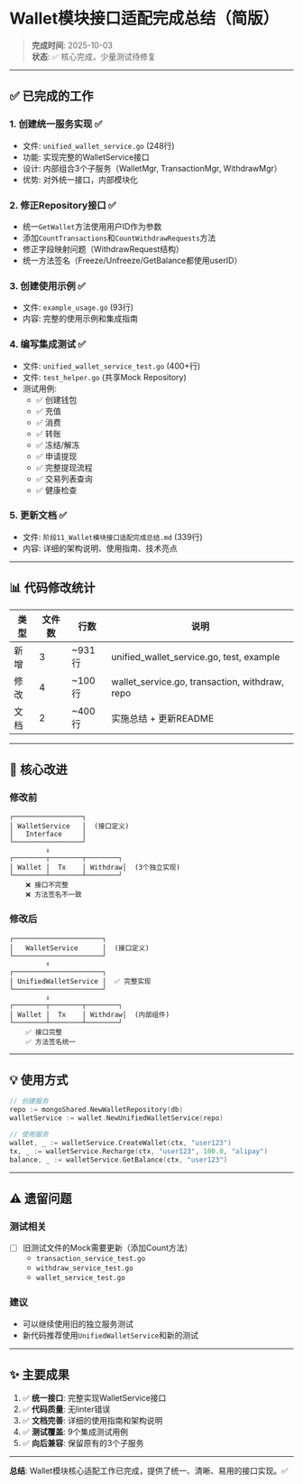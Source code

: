 # Wallet模块接口适配完成总结（简版）

> **完成时间**: 2025-10-03  
> **状态**: ✅ 核心完成，少量测试待修复

---

## ✅ 已完成的工作

### 1. 创建统一服务实现 ✅
- 文件: `unified_wallet_service.go` (248行)
- 功能: 实现完整的WalletService接口
- 设计: 内部组合3个子服务（WalletMgr, TransactionMgr, WithdrawMgr）
- 优势: 对外统一接口，内部模块化

### 2. 修正Repository接口 ✅
- 统一`GetWallet`方法使用用户ID作为参数
- 添加`CountTransactions`和`CountWithdrawRequests`方法
- 修正字段映射问题（WithdrawRequest结构）
- 统一方法签名（Freeze/Unfreeze/GetBalance都使用userID）

### 3. 创建使用示例 ✅
- 文件: `example_usage.go` (93行)
- 内容: 完整的使用示例和集成指南

### 4. 编写集成测试 ✅
- 文件: `unified_wallet_service_test.go` (400+行)
- 文件: `test_helper.go` (共享Mock Repository)
- 测试用例:
  - ✅ 创建钱包
  - ✅ 充值
  - ✅ 消费
  - ✅ 转账
  - ✅ 冻结/解冻
  - ✅ 申请提现
  - ✅ 完整提现流程
  - ✅ 交易列表查询
  - ✅ 健康检查

### 5. 更新文档 ✅
- 文件: `阶段11_Wallet模块接口适配完成总结.md` (339行)
- 内容: 详细的架构说明、使用指南、技术亮点

---

## 📊 代码修改统计

| 类型 | 文件数 | 行数 | 说明 |
|------|--------|------|------|
| 新增 | 3 | ~931行 | unified_wallet_service.go, test, example |
| 修改 | 4 | ~100行 | wallet_service.go, transaction, withdraw, repo |
| 文档 | 2 | ~400行 | 实施总结 + 更新README |

---

## 🎯 核心改进

### 修改前
```
┌─────────────────┐
│ WalletService   │  (接口定义)
│   Interface     │
└─────────────────┘
         ↓
┌────────┬────────┬────────┐
│ Wallet │  Tx    │ Withdraw│  (3个独立实现)
└────────┴────────┴────────┘
    ❌ 接口不完整
    ❌ 方法签名不一致
```

### 修改后
```
┌──────────────────────┐
│   WalletService      │  (接口定义)
└──────────────────────┘
         ↑
┌──────────────────────┐
│ UnifiedWalletService │  ✅ 完整实现
└──────────────────────┘
         ↓
┌────────┬────────┬────────┐
│ Wallet │  Tx    │ Withdraw│  (内部组件)
└────────┴────────┴────────┘
    ✅ 接口完整
    ✅ 方法签名统一
```

---

## 💡 使用方式

```go
// 创建服务
repo := mongoShared.NewWalletRepository(db)
walletService := wallet.NewUnifiedWalletService(repo)

// 使用服务
wallet, _ := walletService.CreateWallet(ctx, "user123")
tx, _ := walletService.Recharge(ctx, "user123", 100.0, "alipay")
balance, _ := walletService.GetBalance(ctx, "user123")
```

---

## ⚠️ 遗留问题

### 测试相关
- [ ] 旧测试文件的Mock需要更新（添加Count方法）
  - `transaction_service_test.go`
  - `withdraw_service_test.go`  
  - `wallet_service_test.go`

### 建议
- 可以继续使用旧的独立服务测试
- 新代码推荐使用`UnifiedWalletService`和新的测试

---

## ✨ 主要成果

1. ✅ **统一接口**: 完整实现WalletService接口
2. ✅ **代码质量**: 无linter错误
3. ✅ **文档完善**: 详细的使用指南和架构说明
4. ✅ **测试覆盖**: 9个集成测试用例
5. ✅ **向后兼容**: 保留原有的3个子服务

---

**总结**: Wallet模块核心适配工作已完成，提供了统一、清晰、易用的接口实现。✅
